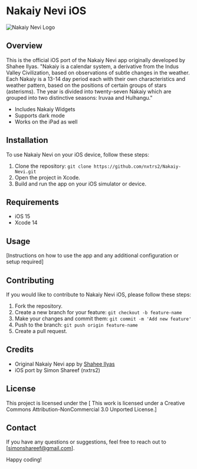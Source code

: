 # Nakaiy Nevi iOS

![Nakaiy Nevi Logo](link-to-logo.png)

## Overview

This is the official iOS port of the Nakaiy Nevi app originally developed by Shahee Ilyas. "Nakaiy is a calendar system, a derivative from the Indus Valley Civilization, based on observations of subtle changes in the weather. Each Nakaiy is a 13-14 day period each with their own characteristics and weather pattern, based on the positions of certain groups of stars (asterisms). 
The year is divided into twenty-seven Nakaiy which are grouped into two distinctive seasons: Iruvaa and Hulhangu."

- Includes Nakaiy Widgets
- Supports dark mode
- Works on the iPad as well

## Installation

To use Nakaiy Nevi on your iOS device, follow these steps:

1. Clone the repository: `git clone https://github.com/nxtrs2/Nakaiy-Nevi.git`
2. Open the project in Xcode.
3. Build and run the app on your iOS simulator or device.

## Requirements

- iOS 15
- Xcode 14

## Usage

[Instructions on how to use the app and any additional configuration or setup required]

## Contributing

If you would like to contribute to Nakaiy Nevi iOS, please follow these steps:

1. Fork the repository.
2. Create a new branch for your feature: `git checkout -b feature-name`
3. Make your changes and commit them: `git commit -m 'Add new feature'`
4. Push to the branch: `git push origin feature-name`
5. Create a pull request.

## Credits

- Original Nakaiy Nevi app by [Shahee Ilyas](link-to-original-repo)
- iOS port by Simon Shareef (nxtrs2)

## License

This project is licensed under the [ This work is licensed under a Creative Commons Attribution-NonCommercial 3.0 Unported License.]

## Contact

If you have any questions or suggestions, feel free to reach out to [simonshareef@gmail.com].

Happy coding!
